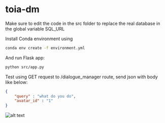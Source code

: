 # toia-dm

Make sure to edit the code in the src folder to replace the real database in the global variable SQL_URL

Install Conda environment using
```bash
conda env create -f environment.yml
```

And run Flask app:
```bash
python src/app.py
```

Test using GET request to /dialogue_manager route, send json with body like below:
```json
{
    "query" : "what do you do",
    "avatar_id" : "1"
} 
```

![alt text](https://github.com/AMChierici/toia-dm/test/img/postman.png "Postman screenshot")

